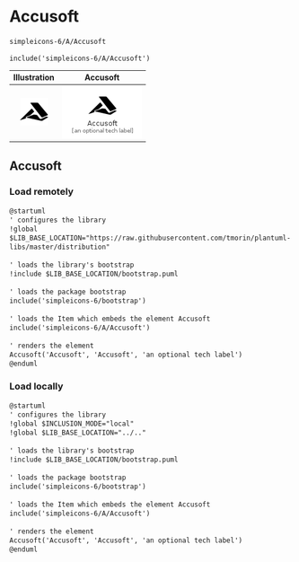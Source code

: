 # Accusoft


```text
simpleicons-6/A/Accusoft
```

```text
include('simpleicons-6/A/Accusoft')
```



| Illustration | Accusoft |
| :---: | :---: |
| ![illustration for Illustration](../../simpleicons-6/A/Accusoft.png) | ![illustration for Accusoft](../../simpleicons-6/A/Accusoft.Local.png) |




## Accusoft

### Load remotely
```plantuml
@startuml
' configures the library
!global $LIB_BASE_LOCATION="https://raw.githubusercontent.com/tmorin/plantuml-libs/master/distribution"

' loads the library's bootstrap
!include $LIB_BASE_LOCATION/bootstrap.puml

' loads the package bootstrap
include('simpleicons-6/bootstrap')

' loads the Item which embeds the element Accusoft
include('simpleicons-6/A/Accusoft')

' renders the element
Accusoft('Accusoft', 'Accusoft', 'an optional tech label')
@enduml
```

### Load locally
```plantuml
@startuml
' configures the library
!global $INCLUSION_MODE="local"
!global $LIB_BASE_LOCATION="../.."

' loads the library's bootstrap
!include $LIB_BASE_LOCATION/bootstrap.puml

' loads the package bootstrap
include('simpleicons-6/bootstrap')

' loads the Item which embeds the element Accusoft
include('simpleicons-6/A/Accusoft')

' renders the element
Accusoft('Accusoft', 'Accusoft', 'an optional tech label')
@enduml
```

